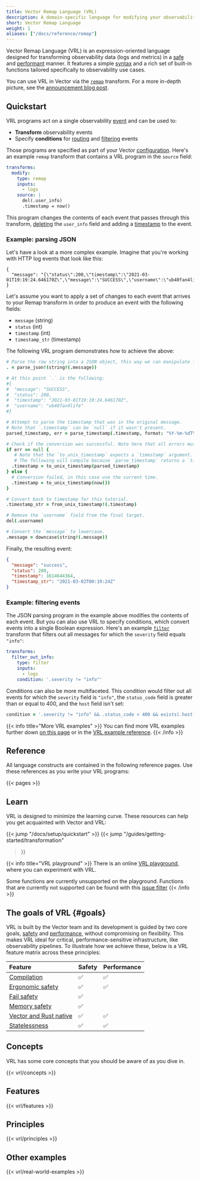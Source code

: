 ```yaml
---
title: Vector Remap Language (VRL)
description: A domain-specific language for modifying your observability data
short: Vector Remap Language
weight: 1
aliases: ["/docs/reference/remap"]
---
```


Vector Remap Language (VRL) is an expression-oriented language designed for
transforming observability data (logs and metrics) in a [safe](#safety) and
[performant](#performance) manner. It features a simple [syntax](expressions)
and a rich set of built-in functions tailored specifically to observability use
cases.

You can use VRL in Vector via the [`remap`][remap] transform. For a more
in-depth picture, see the [announcement blog post][blog_post].

## Quickstart

VRL programs act on a single observability [event](#event) and can be used to:

- **Transform** observability events
- Specify **conditions** for [routing][route] and [filtering][filter] events

Those programs are specified as part of your Vector [configuration]. Here's an
example `remap` transform that contains a VRL program in the `source` field:

```YAML {title="vector.yaml"}
transforms:
  modify:
    type: remap
    inputs:
      - logs
    source: |
      del(.user_info)
      .timestamp = now()
```

This program changes the contents of each event that passes through this
transform, [deleting][del] the `user_info` field and adding a [timestamp][now]
to the event.

### Example: parsing JSON

Let's have a look at a more complex example. Imagine that you're working with
HTTP log events that look like this:

```text
{
  "message": "{\"status\":200,\"timestamp\":\"2021-03-01T19:19:24.646170Z\",\"message\":\"SUCCESS\",\"username\":\"ub40fan4life\"}"
}
```

Let's assume you want to apply a set of changes to each event that arrives to your Remap transform in order to produce
an event with the following fields:

- `message` (string)
- `status` (int)
- `timestamp` (int)
- `timestamp_str` (timestamp)

The following VRL program demonstrates how to achieve the above:

```coffee
# Parse the raw string into a JSON object, this way we can manipulate fields.
. = parse_json!(string!(.message))

# At this point `.` is the following:
#{
#  "message": "SUCCESS",
#  "status": 200,
#  "timestamp": "2021-03-01T19:19:24.646170Z",
#  "username": "ub40fan4life"
#}

# Attempt to parse the timestamp that was in the original message.
# Note that `.timestamp` can be `null` if it wasn't present.
parsed_timestamp, err = parse_timestamp(.timestamp, format: "%Y-%m-%dT%H:%M:%S.%fZ")

# Check if the conversion was successful. Note here that all errors must be handled, more on that later.
if err == null {
   # Note that the `to_unix_timestamp` expects a `timestamp` argument.
   # The following will compile because `parse_timestamp` returns a `timestamp`.
  .timestamp = to_unix_timestamp(parsed_timestamp)
} else {
  # Conversion failed, in this case use the current time.
  .timestamp = to_unix_timestamp(now())
}

# Convert back to timestamp for this tutorial.
.timestamp_str = from_unix_timestamp!(.timestamp)

# Remove the `username` field from the final target.
del(.username)

# Convert the `message` to lowercase.
.message = downcase(string!(.message))
```

Finally, the resulting event:

```json
{
  "message": "success",
  "status": 200,
  "timestamp": 1614644364,
  "timestamp_str": "2021-03-02T00:19:24Z"
}
```

### Example: filtering events

The JSON parsing program in the example above modifies the contents of each
event. But you can also use VRL to specify conditions, which convert events into
a single Boolean expression. Here's an example [`filter`][filter] transform that
filters out all messages for which the `severity` field equals `"info"`:

```yaml {title="vector.yaml"}
transforms:
  filter_out_info:
    type: filter
    inputs:
      - logs
    condition: '.severity != "info"'
```

Conditions can also be more multifaceted. This condition would filter out all
events for which the `severity` field is `"info"`, the `status_code` field is
greater than or equal to 400, and the `host` field isn't set:

```coffee
condition = '.severity != "info" && .status_code < 400 && exists(.host)'
```

{{< info title="More VRL examples" >}} You can find more VRL examples further
down [on this page](#other-examples) or in the
[VRL example reference](/docs/reference/vrl/examples). {{< /info >}}

## Reference

All language constructs are contained in the following reference pages. Use
these references as you write your VRL programs:

{{< pages >}}

## Learn

VRL is designed to minimize the learning curve. These resources can help you get
acquainted with Vector and VRL:

{{< jump "/docs/setup/quickstart" >}} {{< jump "/guides/getting-started/transformation"
>}}

{{< info title="VRL playground" >}} There is an online [VRL playground](https://playground.vrl.dev),
where you can experiment with VRL.

Some functions are currently unsupported on the playground. Functions that are currently not supported can be found with
this [issue filter](https://github.com/vectordotdev/vector/issues?q=is%3Aopen+is%3Aissue+label%3A%22vrl%3A+playground%22+wasm+compatible)
{{< /info >}}

## The goals of VRL {#goals}

VRL is built by the Vector team and its development is guided by two core goals,
[safety](#safety) and [performance](#performance), without compromising on
flexibility. This makes VRL ideal for critical, performance-sensitive
infrastructure, like observability pipelines. To illustrate how we achieve these,
below is a VRL feature matrix across these principles:

| Feature                                       | Safety | Performance |
| :-------------------------------------------- | :----- | :---------- |
| [Compilation](#compilation)                   | ✅      | ✅           |
| [Ergonomic safety](#ergonomic-safety)         | ✅      | ✅           |
| [Fail safety](#fail-safety)                   | ✅      |             |
| [Memory safety](#memory-safety)               | ✅      |             |
| [Vector and Rust native](#vector-rust-native) | ✅      | ✅           |
| [Statelessness](#stateless)                   | ✅      | ✅           |

## Concepts

VRL has some core concepts that you should be aware of as you dive in.

{{< vrl/concepts >}}

## Features

{{< vrl/features >}}

## Principles

{{< vrl/principles >}}

## Other examples

{{< vrl/real-world-examples >}}

[affine_types]: https://en.wikipedia.org/wiki/Substructural_type_system#Affine_type_systems
[blog_post]: /blog/vector-remap-language
[configuration]: /docs/reference/configuration
[dedupe]: /docs/reference/configuration/transforms/dedupe
[del]: /docs/reference/vrl/functions#del
[errors]: /docs/reference/vrl/errors
[events]: /docs/introduction/architecture/data-model
[fail_safe]: https://en.wikipedia.org/wiki/Fail-safe
[ffi]: https://en.wikipedia.org/wiki/Foreign_function_interface
[filter]: /docs/reference/configuration/transforms/filter
[log]: /docs/reference/vrl/functions#log
[logs]: /docs/introduction/introduction/architecture/data-model/log
[memory_safety]: https://en.wikipedia.org/wiki/Memory_safety
[metrics]: /docs/introduction/introduction/architecture/data-model/metrics
[now]: /docs/reference/vrl/functions#now
[remap]: /docs/reference/configuration/transforms/remap
[route]: /docs/reference/configuration/transforms/route
[rust]: https://rust-lang.org
[rust_security]: https://thenewstack.io/microsoft-rust-is-the-industrys-best-chance-at-safe-systems-programming/
[vrl_error_handling]: /docs/reference/vrl/errors#handling
